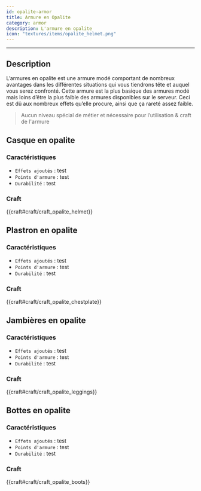 ```yaml
---
id: opalite-armor
title: Armure en Opalite
category: armor
description: L'armure en opalite 
icon: "textures/items/opalite_helmet.png"
---
```

___

## Description 

L’armures en opalite est une armure modé comportant de nombreux avantages dans les différentes situations qui vous tiendrons tête et auquel vous serez confronté. 
Cette armure est la plus basique des armures modé mais loins d’être la plus faible des armures disponibles sur le serveur. 
Ceci est dû aux nombreux effets qu’elle procure, ainsi que ça rareté assez faible.

> Aucun niveau spécial de métier et nécessaire pour l’utilisation & craft de l'armure

## Casque en opalite

### Caractéristiques

- ``Effets ajoutés`` : test
- ``Points d'armure`` : test
- ``Durabilité`` : test

### Craft 

{{craft#craft/craft_opalite_helmet}} 

## Plastron en opalite

### Caractéristiques

- ``Effets ajoutés`` : test
- ``Points d'armure`` : test
- ``Durabilité`` : test

### Craft 

{{craft#craft/craft_opalite_chestplate}} 

## Jambières en opalite

### Caractéristiques

- ``Effets ajoutés`` : test
- ``Points d'armure`` : test
- ``Durabilité`` : test

### Craft 

{{craft#craft/craft_opalite_leggings}} 

## Bottes en opalite

### Caractéristiques

- ``Effets ajoutés`` : test
- ``Points d'armure`` : test
- ``Durabilité`` : test

### Craft 

{{craft#craft/craft_opalite_boots}} 